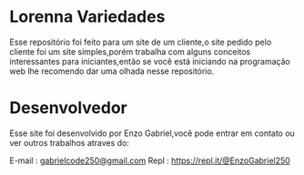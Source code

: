 # Lorenna Variedades

Esse repositório foi feito para um site de um cliente,o site pedido pelo cliente foi um site simples,porém trabalha com alguns conceitos interessantes para iniciantes,então se você está iniciando na programação web lhe recomendo dar uma olhada nesse repositório.

# Desenvolvedor

Esse site foi desenvolvido por Enzo Gabriel,você pode entrar em contato ou ver outros trabalhos atraves do:

E-mail : gabrielcode250@gmail.com
Repl : https://repl.it/@EnzoGabriel250
